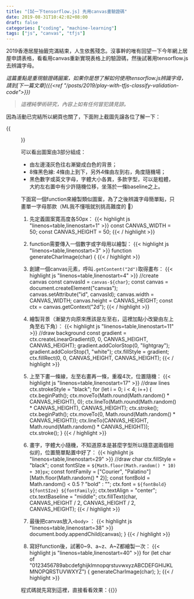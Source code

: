 ```yaml
---
title: "[試一下tensorflow.js] 先用canvas畫驗證碼"
date: 2019-08-31T10:42:02+08:00
draft: false
categories: ["coding", "machine-learning"]
tags: ["js", "canvas", "tfjs"]
---
```


2019香港居屋抽籤完滿結束，人生依舊殘念。沒事幹的唯有回望一下今年網上居屋申請表格，看看用canvas重新實現表格上的驗證碼，然後試著用tensorflow.js去辨識字母。

<!--more-->

*這篇重點是重現驗證碼圙案，如果你是想了解如何使用tensorflow.js辨識字母，請到[下一篇文章]({{<ref "/posts/2019/play-with-tfjs-classify-validation-code">}})*

> *這裡純學術研究，內容上如有任何冒犯請見諒。*

因為活動已完結所以網頁也關了，下面附上截圖先譲各位了解一下：

{{<figure src="/posts/2019/play-with-tfjs-validation-code/website-screenshot.png" link="/posts/2019/play-with-tfjs-validation-code/website-screenshot.png" target="_blank" caption="2019居屋網上申請表格截圖">}}

可以看出圖案由3部分組成：

- 由左邊淺灰色往右漸變成白色的背景；
- 8條黑色線: 4條由上到下，另外4條由左到右，角度隨機場；
- 黑色數字或英文字母，字體大小各異，多款字型，可以是粗體，大約左右置中有少許隨機位移，坐落於一條baseline之上。

下面寫一個function來繪製類似圖䅁，為了之後辨識字母簡單點，只畫單一字母那款（ML我不懂哦就別挑高難度的 :see_no_evil:）

1. 先定義圖案寛高度各50px：
{{< highlight js "linenos=table,linenostart=1" >}}
const CANVAS_WIDTH = 50;
const CANVAS_HEIGHT = 50;
{{< / highlight >}}

2. function需要傳入一個數字或字母用以繪製：
{{< highlight js "linenos=table,linenostart=3" >}}
function generateCharImage(char) {
{{< / highlight >}}

3. 創建一個canvas元素，呼叫`.getContent("2d")`取得畫布：
{{< highlight js "linenos=table,linenostart=4" >}}
    //create canvas
    const canvasId = `canvas-${char}`;
    const canvas = document.createElement("canvas");
    canvas.setAttribute("id", canvasId);
    canvas.width = CANVAS_WIDTH;
    canvas.height = CANVAS_HEIGHT;
    const ctx = canvas.getContext("2d");
{{< / highlight >}}

4. 繪製背景（漸變方向原來應該是左至右，這裡加點小改變由左上角至右下角）：
{{< highlight js "linenos=table,linenostart=11" >}}
    //draw background
    const gradient = ctx.createLinearGradient(0, 0, CANVAS_HEIGHT, CANVAS_HEIGHT);
    gradient.addColorStop(0, "lightgray");
    gradient.addColorStop(1, "white");
    ctx.fillStyle = gradient;
    ctx.fillRect(0, 0, CANVAS_HEIGHT, CANVAS_HEIGHT);
{{< / highlight >}}

5. 上至下畫一條線，左至右畫再一條，重複4次，位置隨機：
{{< highlight js "linenos=table,linenostart=17" >}}
    //draw lines
    ctx.strokeStyle = "black";
    for (let i = 0; i < 4; i++) {
        ctx.beginPath();
        ctx.moveTo(Math.round(Math.random() * CANVAS_HEIGHT), 0);
        ctx.lineTo(Math.round(Math.random() * CANVAS_HEIGHT), CANVAS_HEIGHT);
        ctx.stroke();
        ctx.beginPath();
        ctx.moveTo(0, Math.round(Math.random() * CANVAS_HEIGHT));
        ctx.lineTo(CANVAS_HEIGHT, Math.round(Math.random() * CANVAS_HEIGHT));
        ctx.stroke();
    }
{{< / highlight >}}

6. 畫字，字體大小隨機，不知道原本是甚麼字型所以隨意選兩個相似的，位置簡單點置中好了：
{{< highlight js "linenos=table,linenostart=29" >}}
    //draw char
    ctx.fillStyle = "black";
    const fontSIze = `${Math.floor(Math.random() * 10) + 30}px`;
    const fontFamily = ["Courier", "Palatino"][Math.floor(Math.random() * 2)];
    const fontBold = Math.random() < 0.5 ? "bold" : "";
    ctx.font = `${fontBold} ${fontSIze} ${fontFamily}`;
    ctx.textAlign = "center";
    ctx.textBaseline = "middle";
    ctx.fillText(char, CANVAS_HEIGHT / 2, CANVAS_HEIGHT / 2, CANVAS_HEIGHT);
{{< / highlight >}}

7. 最後把canvas放入`<body>` ：
{{< highlight js "linenos=table,linenostart=38" >}}
    document.body.appendChild(canvas);
}
{{< / highlight >}}

8. 寫好function後，試著0~9、a~z、A~Z都繪製一次：
{{< highlight js "linenos=table,linenostart=40" >}}
for (let char of "0123456789abcdefghijklmnopqrstuvwxyzABCDEFGHIJKLMNOPQRSTUVWXYZ") {
    generateCharImage(char);
};
{{< / highlight >}}

程式碼就先寫到這裡，直接看看效果：{{<blanklink href="https://codepen.io/doggor/pen/YzKxYVg/">}}
